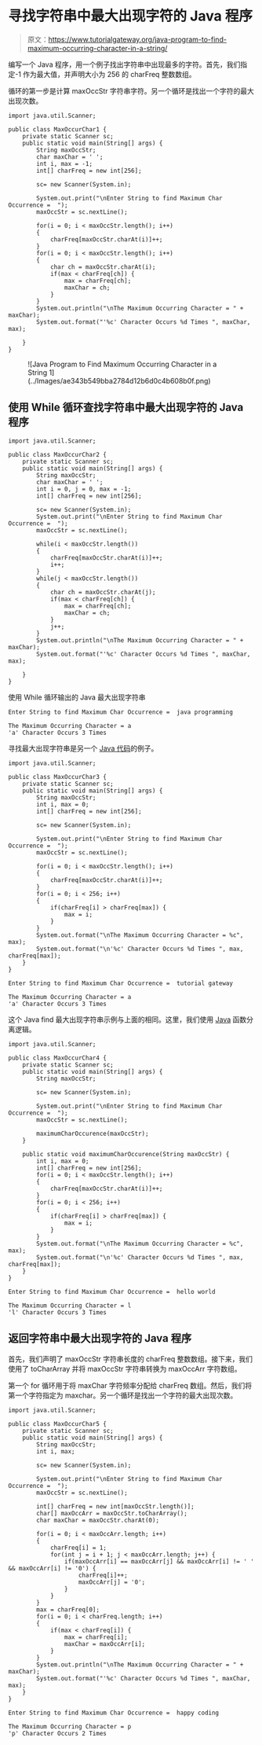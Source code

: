 # 寻找字符串中最大出现字符的 Java 程序

> 原文：<https://www.tutorialgateway.org/java-program-to-find-maximum-occurring-character-in-a-string/>

编写一个 Java 程序，用一个例子找出字符串中出现最多的字符。首先，我们指定-1 作为最大值，并声明大小为 256 的 charFreq 整数数组。

循环的第一步是计算 maxOccStr 字符串字符。另一个循环是找出一个字符的最大出现次数。

```
import java.util.Scanner;

public class MaxOccurChar1 {
	private static Scanner sc;
	public static void main(String[] args) {
		String maxOccStr;
		char maxChar = ' ';
		int i, max = -1;
		int[] charFreq = new int[256];

		sc= new Scanner(System.in);

		System.out.print("\nEnter String to find Maximum Char Occurrence =  ");
		maxOccStr = sc.nextLine();

		for(i = 0; i < maxOccStr.length(); i++)
		{
			charFreq[maxOccStr.charAt(i)]++;
		}
		for(i = 0; i < maxOccStr.length(); i++) 
		{
			char ch = maxOccStr.charAt(i);
			if(max < charFreq[ch]) {
				max = charFreq[ch];
				maxChar = ch;
			}
		}
		System.out.println("\nThe Maximum Occurring Character = " +  maxChar);
		System.out.format("'%c' Character Occurs %d Times ", maxChar, max);	

	}
}
```

<figure class="wp-block-image size-large">![Java Program to Find Maximum Occurring Character in a String 1](../Images/ae343b549bba2784d12b6d0c4b608b0f.png)</figure>

## 使用 While 循环查找字符串中最大出现字符的 Java 程序

```
import java.util.Scanner;

public class MaxOccurChar2 {
	private static Scanner sc;
	public static void main(String[] args) {
		String maxOccStr;
		char maxChar = ' ';
		int i = 0, j = 0, max = -1;
		int[] charFreq = new int[256];

		sc= new Scanner(System.in);
		System.out.print("\nEnter String to find Maximum Char Occurrence =  ");
		maxOccStr = sc.nextLine();

		while(i < maxOccStr.length())
		{
			charFreq[maxOccStr.charAt(i)]++;
			i++;
		}
		while(j < maxOccStr.length()) 
		{
			char ch = maxOccStr.charAt(j);
			if(max < charFreq[ch]) {
				max = charFreq[ch];
				maxChar = ch;
			}
			j++;
		}
		System.out.println("\nThe Maximum Occurring Character = " +  maxChar);
		System.out.format("'%c' Character Occurs %d Times ", maxChar, max);	

	}
}
```

使用 While 循环输出的 Java 最大出现字符串

```
Enter String to find Maximum Char Occurrence =  java programming

The Maximum Occurring Character = a
'a' Character Occurs 3 Times 
```

寻找最大出现字符串是另一个 [Java 代码](https://www.tutorialgateway.org/learn-java-programs/)的例子。

```
import java.util.Scanner;

public class MaxOccurChar3 {
	private static Scanner sc;
	public static void main(String[] args) {
		String maxOccStr;
		int i, max = 0;
		int[] charFreq = new int[256];

		sc= new Scanner(System.in);

		System.out.print("\nEnter String to find Maximum Char Occurrence =  ");
		maxOccStr = sc.nextLine();

		for(i = 0; i < maxOccStr.length(); i++)
		{
			charFreq[maxOccStr.charAt(i)]++;
		}
		for(i = 0; i < 256; i++) 
		{
			if(charFreq[i] > charFreq[max]) {
				max = i;
			}
		}
		System.out.format("\nThe Maximum Occurring Character = %c",  max);
		System.out.format("\n'%c' Character Occurs %d Times ", max, charFreq[max]);	
	}
}
```

```
Enter String to find Maximum Char Occurrence =  tutorial gateway

The Maximum Occurring Character = a
'a' Character Occurs 3 Times 
```

这个 Java find 最大出现字符串示例与上面的相同。这里，我们使用 [Java](https://www.tutorialgateway.org/java-tutorial/) 函数分离逻辑。

```
import java.util.Scanner;

public class MaxOccurChar4 {
	private static Scanner sc;
	public static void main(String[] args) {
		String maxOccStr;

		sc= new Scanner(System.in);

		System.out.print("\nEnter String to find Maximum Char Occurrence =  ");
		maxOccStr = sc.nextLine();

		maximumCharOccurence(maxOccStr);
	}

	public static void maximumCharOccurence(String maxOccStr) {
		int i, max = 0;
		int[] charFreq = new int[256];
		for(i = 0; i < maxOccStr.length(); i++)
		{
			charFreq[maxOccStr.charAt(i)]++;
		}
		for(i = 0; i < 256; i++) 
		{
			if(charFreq[i] > charFreq[max]) {
				max = i;
			}
		}
		System.out.format("\nThe Maximum Occurring Character = %c",  max);
		System.out.format("\n'%c' Character Occurs %d Times ", max, charFreq[max]);	
	}
}
```

```
Enter String to find Maximum Char Occurrence =  hello world

The Maximum Occurring Character = l
'l' Character Occurs 3 Times 
```

## 返回字符串中最大出现字符的 Java 程序

首先，我们声明了 maxOccStr 字符串长度的 charFreq 整数数组。接下来，我们使用了 toCharArray 并将 maxOccStr 字符串转换为 maxOccArr 字符数组。

第一个 for 循环用于将 maxChar 字符频率分配给 charFreq 数组。然后，我们将第一个字符指定为 maxchar。另一个循环是找出一个字符的最大出现次数。

```
import java.util.Scanner;

public class MaxOccurChar5 {
	private static Scanner sc;
	public static void main(String[] args) {
		String maxOccStr;
		int i, max;

		sc= new Scanner(System.in);

		System.out.print("\nEnter String to find Maximum Char Occurrence =  ");
		maxOccStr = sc.nextLine();

		int[] charFreq = new int[maxOccStr.length()];
		char[] maxOccArr = maxOccStr.toCharArray();
		char maxChar = maxOccStr.charAt(0);

		for(i = 0; i < maxOccArr.length; i++)
		{
			charFreq[i] = 1;
			for(int j = i + 1; j < maxOccArr.length; j++) {
				if(maxOccArr[i] == maxOccArr[j] && maxOccArr[i] != ' ' && maxOccArr[i] != '0') {
					charFreq[i]++;
					maxOccArr[j] = '0';
				}
			}		
		}
		max = charFreq[0];
		for(i = 0; i < charFreq.length; i++) 
		{
			if(max < charFreq[i]) {
				max = charFreq[i];
				maxChar = maxOccArr[i];
			}
		}
		System.out.println("\nThe Maximum Occurring Character = " +  maxChar);
		System.out.format("'%c' Character Occurs %d Times ", maxChar, max);			
	}
}
```

```
Enter String to find Maximum Char Occurrence =  happy coding

The Maximum Occurring Character = p
'p' Character Occurs 2 Times 
```